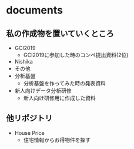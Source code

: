 # documents
## 私の作成物を置いていくところ
- GCI2019
  - GCI2019に参加した時のコンペ提出資料(2位)
- Nishika
- その他
- 分析基盤
  - 分析基盤を作ってみた時の発表資料
- 新人向けデータ分析研修
  - 新人向け研修用に作成した資料

## 他リポジトリ
- House Price
  - 住宅情報からお得物件を探す
